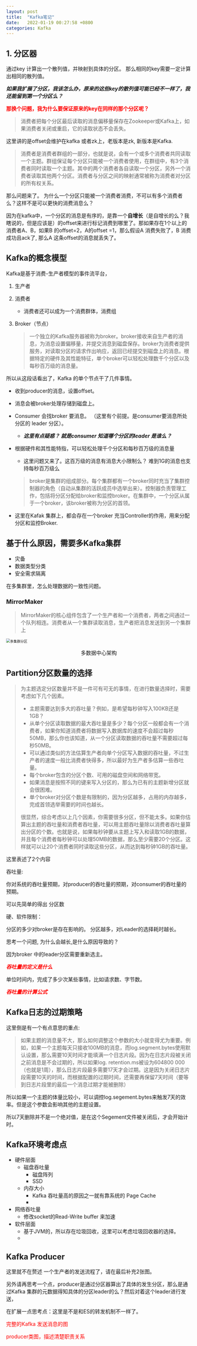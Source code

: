 ```yaml
---
layout: post
title:  "Kafka笔记"
date:   2022-01-19 00:27:58 +0800
categories: Kafka
---
```


## 1. 分区器

通过key 计算出一个散列值，并映射到具体的分区。 那么相同的key需要一定计算出相同的散列值。

**_如果我扩展了分区，我该怎么办，原来的这些key的散列值可能已经不一样了，我还能留到第一个分区么？_**

**<font color=red>那换个问题，我为什么要保证原来的key在同样的那个分区呢？</font>**

> 消费者把每个分区最后读取的消息偏移量保存在Zookeeper或Kafka上，如果消费者关闭或重启，它的读取状态不会丢失。

 这里讲的是offset会维护在kafka 或者zk上，老版本是zk, 新版本是Kafka.

> 消费者是消费者群组的一部分，也就是说，会有一个或多个消费者共同读取一个主题。群组保证每个分区只能被一个消费者使用，在群组中，有3个消费者同时读取一个主题。其中的两个消费者各自读取一个分区，另外一个消费者读取其他两个分区。消费者与分区之间的映射通常被称为消费者对分区的所有权关系。

那么问题来了。 为什么一个分区只能被一个消费者消费，不可以有多个消费者么？这样不是可以更快的消费消息么？

因为在kafka中，一个分区的消息是有序的，是靠一个**自增长**（是自增长的么？我瞎说的，但是应该是）的offset来进行标记消费到哪里了。那如果存在1个以上的消费者A、B，如果B 的offset=2，A的offset =1，那么假设A 消费失败了，B 消费成功且ack了, 那么A 这条offset的消息就丢失了。



## Kafka的概念模型

Kafka是基于消费-生产者模型的事件流平台，

1. 生产者



2. 消费者

   - 消费者还可以成为一个消费群体，消费组

3. Broker（节点）

   > 一个独立的Kafka服务器被称为broker。broker接收来自生产者的消息，为消息设置偏移量，并提交消息到磁盘保存。broker为消费者提供服务，对读取分区的请求作出响应，返回已经提交到磁盘上的消息。根据特定的硬件及其性能特征，单个broker可以轻松处理数千个分区以及每秒百万级的消息量。

所以从这段话看出了，Kafka 的单个节点干了几件事情。

- 收到producer的消息，设置offset。

- 消息会被broker处理存储到磁盘上。

- Consumer 会找broker 要消息。 （这里有个前提。是consumer要消息所处分区的 leader 分区）。

  - **_这里有点疑惑？ 就是consumer 知道哪个分区的leader 是谁么？_**

- 根据硬件和其性能特指，可以轻松处理千个分区和每秒百万级的消息量

  - 这里问题又来了。这百万级的消息有消息大小限制么？ 难到1G的消息也支持每秒百万级么

  > broker是集群的组成部分。每个集群都有一个broker同时充当了集群控制器的角色（自动从集群的活跃成员中选举出来）。控制器负责管理工作，包括将分区分配给broker和监控broker。在集群中，一个分区从属于一个broker，该broker被称为分区的首领。

- 这里在Kafak 集群上，都会存在一个broker 充当Controller的作用，用来分配分区和监控Broker.



## 基于什么原因，需要多Kafka集群

- 灾备
- 数据类型分类
- 安全需求隔离

在多集群里，怎么处理数据的一致性问题。

### MirrorMaker

> MirrorMaker的核心组件包含了一个生产者和一个消费者，两者之间通过一个队列相连。消费者从一个集群读取消息，生产者把消息发送到另一个集群上



<img src="https://res.weread.qq.com/wrepub/epub_27337544_14" alt="多集群分区" style="zoom:67%;" />

<center><p>多数据中心架构</p></center>

## Partition分区数量的选择

> 为主题选定分区数量并不是一件可有可无的事情，在进行数量选择时，需要考虑如下几个因素。
>
> - 主题需要达到多大的吞吐量？例如，是希望每秒钟写入100KB还是1GB？
> - 从单个分区读取数据的最大吞吐量是多少？每个分区一般都会有一个消费者，如果你知道消费者将数据写入数据库的速度不会超过每秒50MB，那么你也该知道，从一个分区读取数据的吞吐量不需要超过每秒50MB。
> - 可以通过类似的方法估算生产者向单个分区写入数据的吞吐量，不过生产者的速度一般比消费者快得多，所以最好为生产者多估算一些吞吐量。
> - 每个broker包含的分区个数、可用的磁盘空间和网络带宽。
> - 如果消息是按照不同的键来写入分区的，那么为已有的主题新增分区就会很困难。
> - 单个broker对分区个数是有限制的，因为分区越多，占用的内存越多，完成首领选举需要的时间也越长。
>
> 很显然，综合考虑以上几个因素，你需要很多分区，但不能太多。如果你估算出主题的吞吐量和消费者吞吐量，可以用主题吞吐量除以消费者吞吐量算出分区的个数。也就是说，如果每秒钟要从主题上写入和读取1GB的数据，并且每个消费者每秒钟可以处理50MB的数据，那么至少需要20个分区。这样就可以让20个消费者同时读取这些分区，从而达到每秒钟1GB的吞吐量。

这里表述了2个内容

吞吐量:  

你对系统的吞吐量预期，对producer的吞吐量的预期，对consumer的吞吐量的预期。

可以先简单的得出 分区数

硬、软件限制：

分区的多少对broker是存在影响的。 分区越多，对Leader的选择耗时越长。 

思考一个问题, 为什么会越长,是什么原因导致的？

因为broker 中的leader分区需要重新选主。

***<font color=red> 吞吐量的定义是什么</font>***

单位时间内，完成了多少次某些事情，比如请求数、字节数。

***<font color=red> 吞吐量的计算公式</font>***

## Kafka日志的过期策略

这里倒是有一个有点意思的重点:

> 如果主题的消息量不大，那么如何调整这个参数的大小就变得尤为重要。例如，如果一个主题每天只接收100MB的消息，而log.segment.bytes使用默认设置，那么需要10天时间才能填满一个日志片段。因为在日志片段被关闭之前消息是不会过期的，所以如果log. retention.ms被设为604800 000（也就是1周），那么日志片段最多需要17天才会过期。这是因为关闭日志片段需要10天的时间，而根据配置的过期时间，还需要再保留7天时间（要等到日志片段里的最后一个消息过期才能被删除）

所以如果一个主题的体量比较小，可以调控log.segement.bytes来触发7天的效率。但是这个参数会影响其他的主题设置。

所以7天删除并不是一个绝对值，是在这个Segement文件被关闭后，才会开始计时。



## Kafka环境考虑点

- 硬件层面
  - 磁盘吞吐量
    - 磁盘阵列
    - SSD
  - 内存大小
    - Kafka 吞吐量高的原因之一就有靠系统的 Page Cache
    - 
- 网络吞吐量
  - 修改socket的Read-Write buffer 来加速
- 软件层面
  - 基于JVM的，所以存在垃圾回收，这里可以考虑垃圾回收器的选择。
  - 



## Kafka Producer

这里就不在赘述 一个生产者的发送流程了，请在最后补充2张图。

另外请再思考一个点，producer是通过分区器算出了具体的发生分区，那么是通过Kafka 集群的元数据得知具体的分区leader的么？然后对着这个leader进行发送，

在扩展一点思考点：这里是不是和ES的转发机制不一样了。

<font color=red>完整的Kafka 发送消息的图</font>

<font color=red>producer类图，描述清楚职责关系</font>





